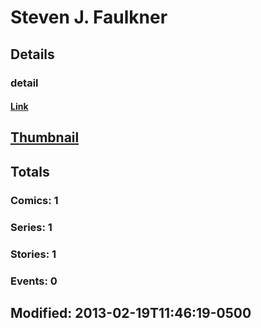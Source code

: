 # Steven J. Faulkner 
## Details
### detail
#### [Link](http://marvel.com/comics/creators/9493/steven_j_faulkner?utm_campaign=apiRef&utm_source=225578a89fc76f3d20fbffda5d17a88d)
## [Thumbnail](http://i.annihil.us/u/prod/marvel/i/mg/b/40/image_not_available.jpg)
## Totals
### Comics: 1
### Series: 1
### Stories: 1
### Events: 0
## Modified: 2013-02-19T11:46:19-0500